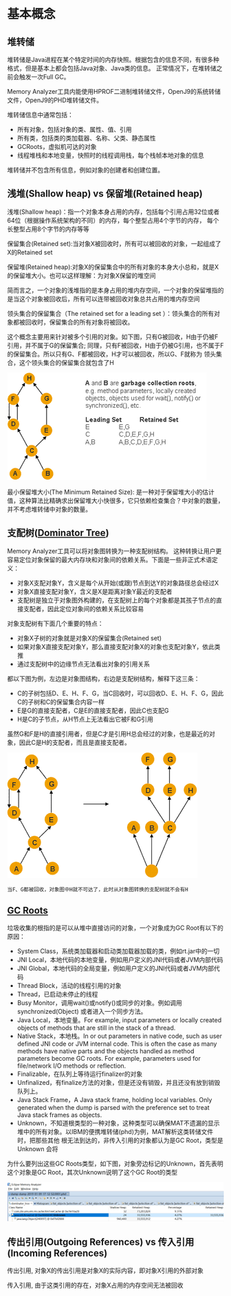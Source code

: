 # 基本概念

## 堆转储

堆转储是Java进程在某个特定时间的内存快照。根据包含的信息不同，有很多种格式，但是基本上都会包括Java对象、Java类的信息。
正常情况下，在堆转储之前会触发一次Full GC。

Memory Analyzer工具内能使用HPROF二进制堆转储文件，OpenJ9的系统转储文件，OpenJ9的PHD堆转储文件。

堆转储信息中通常包括：

* 所有对象，包括对象的类、属性、值、引用
* 所有类，包括类的类加载器、名称、父类、静态属性
* GCRoots，虚拟机可达的对象
* 线程堆栈和本地变量，快照时的线程调用栈，每个栈帧本地对象的信息

堆转储并不包含所有信息，例如对象的创建者和创建位置。

## 浅堆(Shallow heap) vs 保留堆(Retained heap)

浅堆(Shallow heap)：指一个对象本身占用的内存，包括每个引用占用32位或者64位（根据操作系统架构的不同）的内存，每个整型占用4个字节的内存，
每个长整型占用8个字节的内存等等

保留集合(Retained set):当对象X被回收时，所有可以被回收的对象，一起组成了X的Retained set

保留堆(Retained heap):对象X的保留集合中的所有对象的本身大小总和，就是X的保留堆大小。也可以这样理解：为对象X保留的堆空间

简而言之，一个对象的浅堆指的是本身占用的堆内存空间，一个对象的保留堆指的是当这个对象被回收后，所有可以连带被回收对象总共占用的堆内存空间

领头集合的保留集合（The retained set for a leading set ）：领头集合的所有对象都被回收时，保留集合的所有对象将被回收。

这个概念主要用来针对被多个引用的对象。如下图，只有G被回收，H由于仍被F引用，并不属于G的保留集合;
同理，只有F被回收，H由于仍被G引用，也不属于F的保留集合。所以只有G、F都被回收，H才可以被回收，所以G、F就称为
领头集合，这个领头集合的保留集合就包含了H

![Example object graph](./1.png)

最小保留堆大小(The Minimum Retained Size): 是一种对于保留堆大小的估计值，这种算法比精确求出保留堆大小快很多，它只依赖检查集合？中对象的数量，
并不考虑堆转储中对象的数量。

## 支配树([Dominator Tree](https://help.eclipse.org/2018-12/index.jsp?topic=/org.eclipse.mat.ui.help/welcome.html))

Memory Analyzer工具可以将对象图转换为一种支配树结构。
这种转换让用户更容易定位对象保留的最大内存块和对象间的依赖关系。下面是一些非正式术语定义：

* 对象X支配对象Y，含义是每个从开始(或跟)节点到达Y的对象路径总会经过X
* 对象X直接支配对象Y，含义是X是距离对象Y最近的支配者
* 支配树是独立于对象图外构建的，在支配树上的每个对象都是其孩子节点的直接支配者，因此定位对象间的依赖关系比较容易

对象支配树有下面几个重要的特点：
* 对象X子树的对象就是对象X的保留集合(Retained set)
* 如果对象X直接支配对象Y，那么直接支配对象X的对象也支配对象Y，依此类推
* 通过支配树中的边缘节点无法看出对象的引用关系

都以下图为例，左边是对象图结构，右边是支配树结构，解释下这三条：
* C的子树包括D、E、H、F、G，当C回收时，可以回收D、E、H、F、G，因此C的子树和C的保留集合内容一样
* E是G的直接支配者，C是E的直接支配者，因此C也支配G
* H是C的子节点，从H节点上无法看出它被F和G引用

虽然G和F是H的直接引用者，但是C才是引用H总会经过的对象，也是最近的对象，因此C是H的支配者，而且是直接支配者。

![Object graph transformed to dominator tree](./2.png)

    当F、G都被回收，对象图中H就不可达了，此时从对象图转换的支配树就不会有H


## [GC Roots](https://help.eclipse.org/2018-12/index.jsp?topic=/org.eclipse.mat.ui.help/welcome.html)

垃圾收集的根指的是可以从堆中直接访问的对象，一个对象成为GC Root有以下的原因：
* System Class，系统类加载器和启动类加载器加载的类，例如rt.jar中的一切
* JNI Local，本地代码的本地变量，例如用户定义的JNI代码或者JVM内部代码
* JNI Global，本地代码的全局变量，例如用户定义的JNI代码或者JVM内部代码
* Thread Block，活动的线程引用的对象
* Thread，已启动未停止的线程
* Busy Monitor，调用wait()或notify()或同步的对象。例如调用synchronized(Object) 或者进入一个同步方法。
* Java Local，本地变量。For example, input parameters or locally created objects of methods that are 
                  still in the stack of a thread.
* Native Stack，本地栈。In or out parameters in native code, such as user defined JNI code or JVM internal code. 
                   This is often the case as many methods have native parts and the objects handled as method 
                   parameters become GC roots. For example, parameters used for file/network I/O methods or reflection.
* Finalizable，在队列上等待运行finalizer的对象
* Unfinalized，有finalize方法的对象，但是还没有销毁，并且还没有放到销毁队列上。
* Java Stack Frame，A Java stack frame, holding local variables. Only generated when the dump is parsed with the preference set to treat Java stack frames as objects.
* Unknown，不知道根类型的一种对象，这种类型可以确保MAT不遗漏的显示堆中的所有对象。以IBM的便携堆转储(phd)为例，MAT解析这类转储文件时，把那些其他
根无法到达的，非传入引用的对象都认为是GC Root，类型是Unknown
会将

为什么要列出这些GC Roots类型，如下图，对象旁边标记的Unknown，首先表明这个对象是GC Root，其次Unknown说明了这个GC Root的类型

![GC Root=Unknown](./3.png)


## 传出引用(Outgoing References) vs 传入引用(Incoming References)

传出引用, 对象X的传出引用是对象X的实际内容，即对象X引用的外部对象

传入引用, 由于这类引用的存在，对象X占用的内存空间无法被回收
